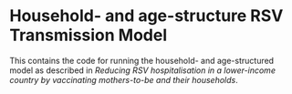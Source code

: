 # Household- and age-structure RSV Transmission Model

This contains the code for running the household- and age-structured model as described in *Reducing RSV hospitalisation in a lower-income country by vaccinating mothers-to-be and their households*.
